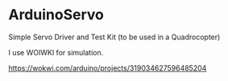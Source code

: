 # ArduinoServo
Simple Servo Driver and Test Kit (to be used in a Quadrocopter) 

I use WOIWKI for simulation. 

https://wokwi.com/arduino/projects/319034627596485204
